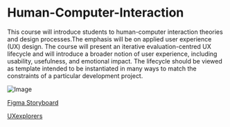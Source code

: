 # Human-Computer-Interaction

This course will introduce students to human-computer interaction theories and design processes.The emphasis will be on applied user experience (UX) design. The course will present an iterative evaluation-centred UX lifecycle and will introduce a broader notion of user experience, including usability, usefulness, and emotional impact. The lifecycle should be viewed as template intended to be instantiated in many ways to match the constraints of a particular development project.

![Image]()

[Figma Storyboard](https://www.figma.com/board/wBjaAdqMJP6b3GnwDpcQaZ/HCI-SECV2113-01-24-25-2?node-id=741-84&p=f&t=odcb97Q5PdoMeJqd-0)

[UXexplorers]()
